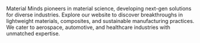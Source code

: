 Material Minds pioneers in material science, developing next-gen solutions for diverse industries. Explore our website to discover breakthroughs in lightweight materials, composites, and sustainable manufacturing practices. We cater to aerospace, automotive, and healthcare industries with unmatched expertise.
